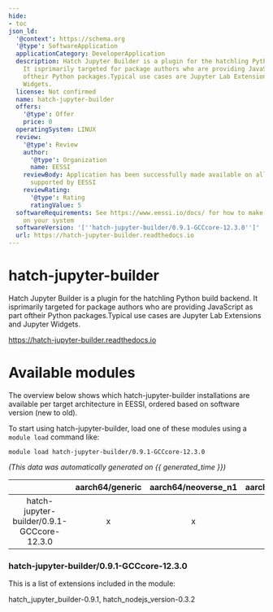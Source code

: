```yaml
---
hide:
- toc
json_ld:
  '@context': https://schema.org
  '@type': SoftwareApplication
  applicationCategory: DeveloperApplication
  description: Hatch Jupyter Builder is a plugin for the hatchling Python build backend.
    It isprimarily targeted for package authors who are providing JavaScript as part
    oftheir Python packages.Typical use cases are Jupyter Lab Extensions and Jupyter
    Widgets.
  license: Not confirmed
  name: hatch-jupyter-builder
  offers:
    '@type': Offer
    price: 0
  operatingSystem: LINUX
  review:
    '@type': Review
    author:
      '@type': Organization
      name: EESSI
    reviewBody: Application has been successfully made available on all architectures
      supported by EESSI
    reviewRating:
      '@type': Rating
      ratingValue: 5
  softwareRequirements: See https://www.eessi.io/docs/ for how to make EESSI available
    on your system
  softwareVersion: '[''hatch-jupyter-builder/0.9.1-GCCcore-12.3.0'']'
  url: https://hatch-jupyter-builder.readthedocs.io
---
```


hatch-jupyter-builder
=====================


Hatch Jupyter Builder is a plugin for the hatchling Python build backend. It isprimarily targeted for package authors who are providing JavaScript as part oftheir Python packages.Typical use cases are Jupyter Lab Extensions and Jupyter Widgets.

https://hatch-jupyter-builder.readthedocs.io
# Available modules


The overview below shows which hatch-jupyter-builder installations are available per target architecture in EESSI, ordered based on software version (new to old).

To start using hatch-jupyter-builder, load one of these modules using a `module load` command like:

```shell
module load hatch-jupyter-builder/0.9.1-GCCcore-12.3.0
```

*(This data was automatically generated on {{ generated_time }})*  

| |aarch64/generic|aarch64/neoverse_n1|aarch64/neoverse_v1|aarch64/nvidia/grace|x86_64/generic|x86_64/amd/zen2|x86_64/amd/zen3|x86_64/amd/zen4|x86_64/intel/cascadelake|x86_64/intel/haswell|x86_64/intel/icelake|x86_64/intel/sapphirerapids|x86_64/intel/skylake_avx512|
| :---: | :---: | :---: | :---: | :---: | :---: | :---: | :---: | :---: | :---: | :---: | :---: | :---: | :---: |
|hatch-jupyter-builder/0.9.1-GCCcore-12.3.0|x|x|x|x|x|x|x|x|x|x|x|x|x|


### hatch-jupyter-builder/0.9.1-GCCcore-12.3.0

This is a list of extensions included in the module:

hatch_jupyter_builder-0.9.1, hatch_nodejs_version-0.3.2